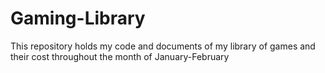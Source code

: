 # Gaming-Library
This repository holds my code and documents of my library of games and their cost throughout the month of January-February 
